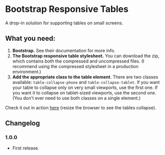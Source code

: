 # Bootstrap Responsive Tables

A drop-in solution for supporting tables on small screens.

## What you need:

1. **Bootstrap.** See their documentation for more info.
2. **The Bootstrap responsive table stylesheet.** You can download the zip, which contains both the compressed and uncompressed files. (I recommend using the compressed stylesheet in a production environment.)
3. **Add the appropriate class to the table element.** There are two classes available: `table-collapse-phone` and `table-collapse-tablet`. If you want your table to collapse only on very small viewports, use the first one. If you want it to collapse on tablet-sized viewports, use the second one. (You don't ever need to use both classes on a single element.)

Check it out in action [here](http://codepen.io/peiche/full/GpBNRd/) (resize the browser to see the tables collapse).

## Changelog

### 1.0.0
- First release.
